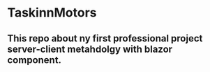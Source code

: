 # TaskinnMotors
## This repo about ny first professional project server-client metahdolgy with blazor component.

